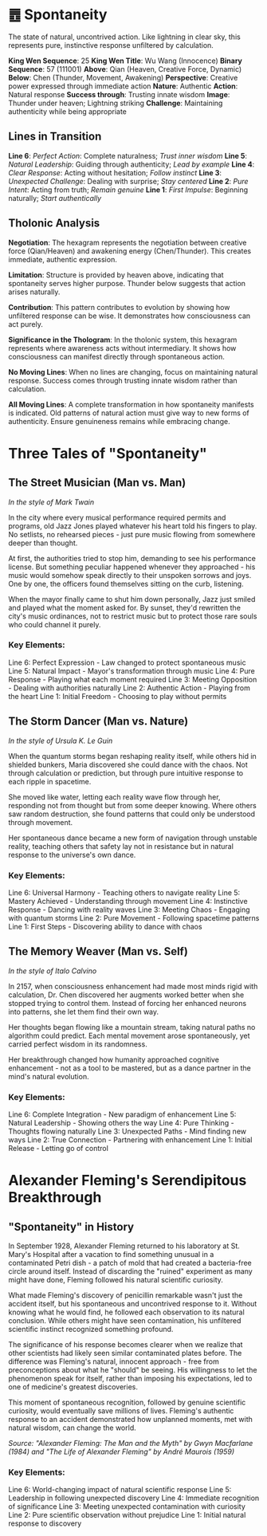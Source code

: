# ䷘ Spontaneity

The state of natural, uncontrived action. Like lightning in clear sky, this represents pure, instinctive response unfiltered by calculation.


**King Wen Sequence**: 25
**King Wen Title**: Wu Wang (Innocence)
**Binary Sequence**: 57 (111001)
**Above**: Qian (Heaven, Creative Force, Dynamic)
**Below**: Chen (Thunder, Movement, Awakening)
**Perspective**: Creative power expressed through immediate action
**Nature**: Authentic
**Action**: Natural response
**Success through**: Trusting innate wisdom
**Image**: Thunder under heaven; Lightning striking
**Challenge**: Maintaining authenticity while being appropriate

## Lines in Transition
**Line 6**: *Perfect Action*: Complete naturalness; *Trust inner wisdom*
**Line 5**: *Natural Leadership*: Guiding through authenticity; *Lead by example*
**Line 4**: *Clear Response*: Acting without hesitation; *Follow instinct*
**Line 3**: *Unexpected Challenge*: Dealing with surprise; *Stay centered*
**Line 2**: *Pure Intent*: Acting from truth; *Remain genuine*
**Line 1**: *First Impulse*: Beginning naturally; *Start authentically*

## Tholonic Analysis
**Negotiation**: The hexagram represents the negotiation between creative force (Qian/Heaven) and awakening energy (Chen/Thunder). This creates immediate, authentic expression.

**Limitation**: Structure is provided by heaven above, indicating that spontaneity serves higher purpose. Thunder below suggests that action arises naturally.

**Contribution**: This pattern contributes to evolution by showing how unfiltered response can be wise. It demonstrates how consciousness can act purely.

**Significance in the Thologram**: In the tholonic system, this hexagram represents where awareness acts without intermediary. It shows how consciousness can manifest directly through spontaneous action.

**No Moving Lines**: When no lines are changing, focus on maintaining natural response. Success comes through trusting innate wisdom rather than calculation.

**All Moving Lines**: A complete transformation in how spontaneity manifests is indicated. Old patterns of natural action must give way to new forms of authenticity. Ensure genuineness remains while embracing change.
# Three Tales of "Spontaneity"

## The Street Musician (Man vs. Man)
*In the style of Mark Twain*

In the city where every musical performance required permits and programs, old Jazz Jones played whatever his heart told his fingers to play. No setlists, no rehearsed pieces - just pure music flowing from somewhere deeper than thought.

At first, the authorities tried to stop him, demanding to see his performance license. But something peculiar happened whenever they approached - his music would somehow speak directly to their unspoken sorrows and joys. One by one, the officers found themselves sitting on the curb, listening.

When the mayor finally came to shut him down personally, Jazz just smiled and played what the moment asked for. By sunset, they'd rewritten the city's music ordinances, not to restrict music but to protect those rare souls who could channel it purely.

### Key Elements:
Line 6: Perfect Expression - Law changed to protect spontaneous music
Line 5: Natural Impact - Mayor's transformation through music
Line 4: Pure Response - Playing what each moment required
Line 3: Meeting Opposition - Dealing with authorities naturally
Line 2: Authentic Action - Playing from the heart
Line 1: Initial Freedom - Choosing to play without permits

## The Storm Dancer (Man vs. Nature)
*In the style of Ursula K. Le Guin*

When the quantum storms began reshaping reality itself, while others hid in shielded bunkers, Maria discovered she could dance with the chaos. Not through calculation or prediction, but through pure intuitive response to each ripple in spacetime.

She moved like water, letting each reality wave flow through her, responding not from thought but from some deeper knowing. Where others saw random destruction, she found patterns that could only be understood through movement.

Her spontaneous dance became a new form of navigation through unstable reality, teaching others that safety lay not in resistance but in natural response to the universe's own dance.

### Key Elements:
Line 6: Universal Harmony - Teaching others to navigate reality
Line 5: Mastery Achieved - Understanding through movement
Line 4: Instinctive Response - Dancing with reality waves
Line 3: Meeting Chaos - Engaging with quantum storms
Line 2: Pure Movement - Following spacetime patterns
Line 1: First Steps - Discovering ability to dance with chaos

## The Memory Weaver (Man vs. Self)
*In the style of Italo Calvino*

In 2157, when consciousness enhancement had made most minds rigid with calculation, Dr. Chen discovered her augments worked better when she stopped trying to control them. Instead of forcing her enhanced neurons into patterns, she let them find their own way.

Her thoughts began flowing like a mountain stream, taking natural paths no algorithm could predict. Each mental movement arose spontaneously, yet carried perfect wisdom in its randomness.

Her breakthrough changed how humanity approached cognitive enhancement - not as a tool to be mastered, but as a dance partner in the mind's natural evolution.

### Key Elements:
Line 6: Complete Integration - New paradigm of enhancement
Line 5: Natural Leadership - Showing others the way
Line 4: Pure Thinking - Thoughts flowing naturally
Line 3: Unexpected Paths - Mind finding new ways
Line 2: True Connection - Partnering with enhancement
Line 1: Initial Release - Letting go of control
# Alexander Fleming's Serendipitous Breakthrough

## "Spontaneity" in History

In September 1928, Alexander Fleming returned to his laboratory at St. Mary's Hospital after a vacation to find something unusual in a contaminated Petri dish - a patch of mold that had created a bacteria-free circle around itself. Instead of discarding the "ruined" experiment as many might have done, Fleming followed his natural scientific curiosity.

What made Fleming's discovery of penicillin remarkable wasn't just the accident itself, but his spontaneous and uncontrived response to it. Without knowing what he would find, he followed each observation to its natural conclusion. While others might have seen contamination, his unfiltered scientific instinct recognized something profound.

The significance of his response becomes clearer when we realize that other scientists had likely seen similar contaminated plates before. The difference was Fleming's natural, innocent approach - free from preconceptions about what he "should" be seeing. His willingness to let the phenomenon speak for itself, rather than imposing his expectations, led to one of medicine's greatest discoveries.

This moment of spontaneous recognition, followed by genuine scientific curiosity, would eventually save millions of lives. Fleming's authentic response to an accident demonstrated how unplanned moments, met with natural wisdom, can change the world.

*Source: "Alexander Fleming: The Man and the Myth" by Gwyn Macfarlane (1984) and "The Life of Alexander Fleming" by André Maurois (1959)*

### Key Elements:
Line 6: World-changing impact of natural scientific response
Line 5: Leadership in following unexpected discovery
Line 4: Immediate recognition of significance
Line 3: Meeting unexpected contamination with curiosity
Line 2: Pure scientific observation without prejudice
Line 1: Initial natural response to discovery